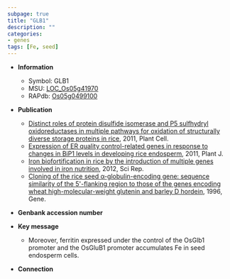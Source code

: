 ```yaml
---
subpage: true
title: "GLB1"
description: ""
categories:
- genes
tags: [Fe, seed]
---
```


* **Information**  
    + Symbol: GLB1  
    + MSU: [LOC_Os05g41970](http://rice.plantbiology.msu.edu/cgi-bin/ORF_infopage.cgi?orf=LOC_Os05g41970)  
    + RAPdb: [Os05g0499100](http://rapdb.dna.affrc.go.jp/viewer/gbrowse_details/irgsp1?name=Os05g0499100)  

* **Publication**  
    + [Distinct roles of protein disulfide isomerase and P5 sulfhydryl oxidoreductases in multiple pathways for oxidation of structurally diverse storage proteins in rice](http://www.ncbi.nlm.nih.gov/pubmed?term=Distinct+roles+of+protein+disulfide+isomerase+and+P5+sulfhydryl+oxidoreductases+in+multiple+pathways+for+oxidation+of+structurally+diverse+storage+proteins+in+rice%5BTitle%5D), 2011, Plant Cell.
    + [Expression of ER quality control-related genes in response to changes in BiP1 levels in developing rice endosperm](http://www.ncbi.nlm.nih.gov/pubmed?term=Expression+of+ER+quality+control-related+genes+in+response+to+changes+in+BiP1+levels+in+developing+rice+endosperm%5BTitle%5D), 2011, Plant J.
    + [Iron biofortification in rice by the introduction of multiple genes involved in iron nutrition](http://www.ncbi.nlm.nih.gov/pubmed?term=Iron+biofortification+in+rice+by+the+introduction+of+multiple+genes+involved+in+iron+nutrition%5BTitle%5D), 2012, Sci Rep.
    + [Cloning of the rice seed α-globulin-encoding gene: sequence similarity of the 5'-flanking region to those of the genes encoding wheat high-molecular-weight glutenin and barley D hordein](http://www.ncbi.nlm.nih.gov/pubmed?term=Cloning+of+the+rice+seed+α-globulin-encoding+gene:+sequence+similarity+of+the+5'-flanking+region+to+those+of+the+genes+encoding+wheat+high-molecular-weight+glutenin+and+barley+D+hordein%5BTitle%5D), 1996, Gene.

* **Genbank accession number**  

* **Key message**  
    + Moreover, ferritin expressed under the control of the OsGlb1 promoter and the OsGluB1 promoter accumulates Fe in seed endosperm cells.

* **Connection**  



